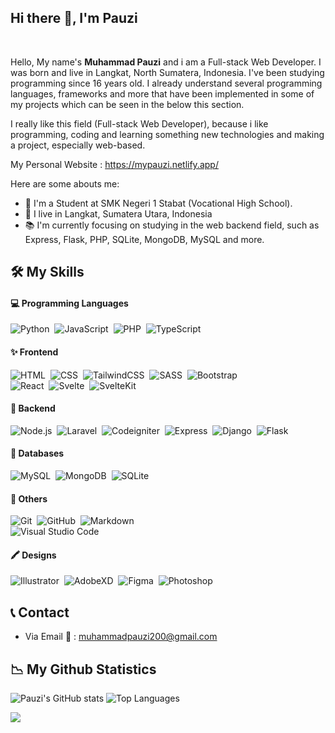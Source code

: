 ## **Hi there 👋, I'm Pauzi**

<br/>

Hello, My name's **Muhammad Pauzi** and i am a Full-stack Web Developer. I was born and live in Langkat, North Sumatera, Indonesia. I've been studying programming since 16 years old. I already understand several programming languages, frameworks and more that have been implemented in some of my projects which can be seen in the below this section.

I really like this field (Full-stack Web Developer), because i like programming, coding and learning something new technologies and making a project, especially web-based.

My Personal Website : https://mypauzi.netlify.app/

Here are some abouts me:

- 🏫 I'm a Student at SMK Negeri 1 Stabat (Vocational High School).
- 🏡 I live in Langkat, Sumatera Utara, Indonesia
- 📚 I'm currently focusing on studying in the web backend field, such as Express, Flask, PHP, SQLite, MongoDB, MySQL and more.


## 🛠 My Skills
#### 💻 Programming Languages
![Python](https://img.shields.io/badge/-Python-2F3146?style=flat-square&logo=python)&nbsp;
![JavaScript](https://img.shields.io/badge/-JavaScript-2F3146?style=flat-square&logo=javascript)&nbsp;
![PHP](https://img.shields.io/badge/-PHP-2F3146?style=flat-square&logo=PHP)&nbsp;
![TypeScript](https://img.shields.io/badge/-TypeScript-2F3146?style=flat-square&logo=TypeScript)&nbsp;

#### ✨ Frontend
![HTML](https://img.shields.io/badge/-HTML-2F3146?style=flat-square&logo=HTML5)&nbsp;
![CSS](https://img.shields.io/badge/-CSS-2F3146?style=flat-square&logo=CSS3&logoColor=1572B6)&nbsp;
![TailwindCSS](https://img.shields.io/badge/-TailwindCSS-2F3146?style=flat-square&logo=TailwindCSS&logoColor=1572B6)&nbsp;
![SASS](https://img.shields.io/badge/-SASS-2F3146?style=flat-square&logo=SASS&logoColor=1572B6)&nbsp;
![Bootstrap](https://img.shields.io/badge/-Bootstrap-2F3146?style=flat-square&logo=bootstrap&logoColor=563D7C)\
![React](https://img.shields.io/badge/-React-2F3146?style=flat-square&logo=react)&nbsp;
![Svelte](https://img.shields.io/badge/-Svelte-2F3146?style=flat-square&logo=Svelte)&nbsp;
![SvelteKit](https://img.shields.io/badge/-SvelteKit-2F3146?style=flat-square&logo=Svelte)&nbsp;

#### 🔧 Backend
![Node.js](https://img.shields.io/badge/-Node.js-2F3146?style=flat-square&logo=node.js)&nbsp;
![Laravel](https://img.shields.io/badge/-Laravel-2F3146?style=flat-square&logo=Laravel)&nbsp;
![Codeigniter](https://img.shields.io/badge/-Codeigniter-2F3146?style=flat-square&logo=Codeigniter)&nbsp;
![Express](https://img.shields.io/badge/-Express-2F3146?style=flat-square&logo=express)&nbsp;
![Django](https://img.shields.io/badge/-Django-2F3146?style=flat-square&logo=django&logoColor=092E20)&nbsp;
![Flask](https://img.shields.io/badge/-Flask-2F3146?style=flat-square&logo=flask&logoColor=092E20)&nbsp;

#### 💾 Databases
![MySQL](https://img.shields.io/badge/-MySQL-2F3146?style=flat-square&logo=MySQL)&nbsp;
![MongoDB](https://img.shields.io/badge/-MongoDB-2F3146?style=flat-square&logo=MongoDB)&nbsp;
![SQLite](https://img.shields.io/badge/-SQLite-2F3146?style=flat-square&logo=SQLite)&nbsp;

#### 🧮 Others
![Git](https://img.shields.io/badge/-Git-2F3146?style=flat-square&logo=git)&nbsp;
![GitHub](https://img.shields.io/badge/-GitHub-2F3146?style=flat-square&logo=github)&nbsp;
![Markdown](https://img.shields.io/badge/-Markdown-2F3146?style=flat-square&logo=markdown)\
![Visual Studio Code](https://img.shields.io/badge/-Visual%20Studio%20Code-2F3146?style=flat-square&logo=visual-studio-code&logoColor=007ACC)&nbsp;

#### 🖍 Designs
![Illustrator](https://img.shields.io/badge/-Illustrator-2F3146?style=flat-square&logo=adobe-illustrator)&nbsp;
![AdobeXD](https://img.shields.io/badge/-AdobeXD-2F3146?style=flat-square&logo=adobe-xd)&nbsp;
![Figma](https://img.shields.io/badge/-Figma-2F3146?style=flat-square&logo=figma)&nbsp;
![Photoshop](https://img.shields.io/badge/-Photoshop-2F3146?style=flat-square&logo=adobe-photoshop)&nbsp;


## 📞 Contact

- Via Email 📧 : muhammadpauzi200@gmail.com

## 📉 **My Github Statistics**
![Pauzi's GitHub stats](https://github-readme-stats.vercel.app/api?username=muhammadpauzi&hide=contribs,prs)
![Top Languages](https://github-readme-stats.vercel.app/api/top-langs/?username=muhammadpauzi&layout=compact)

![](https://komarev.com/ghpvc/?username=muhammadpauzi)

